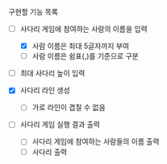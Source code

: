 구현할 기능 목록
- [ ] 사다리 게임에 참여하는 사람의 이름을 입력
  - [x] 사람 이름은 최대 5글자까지 부여
  - [ ] 사람 이름은 쉼표(,)를 기준으로 구분
- [ ] 최대 사다리 높이 입력

- [x] 사다리 라인 생성
  - [ ] 가로 라인이 겹칠 수 없음

- [ ] 사다리 게임 실행 결과 출력
  - [ ] 사다리 게임에 참여하는 사람들의 이름 출력
  - [ ] 사다리 출력
